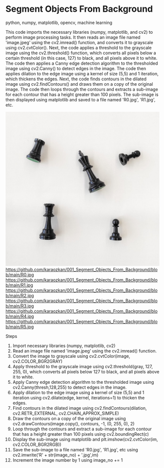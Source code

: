 # Segment Objects From Background
python, numpy, matplotlib, opencv, machine learning

This code imports the necessary libraries (numpy, matplotlib, and cv2) to perform image processing tasks. It then reads an image file named 'image.jpeg' using the cv2.imread() function, and converts it to grayscale using cv2.cvtColor(). Next, the code applies a threshold to the grayscale image using the cv2.threshold() function, which converts all pixels below a certain threshold (in this case, 127) to black, and all pixels above it to white. The code then applies a Canny edge detection algorithm to the thresholded image using cv2.Canny() to detect edges in the image. The code then applies dilation to the edge image using a kernel of size (5,5) and 1 iteration, which thickens the edges. Next, the code finds contours in the dilated image using cv2.findContours() and draws them on a copy of the original image. The code then loops through the contours and extracts a sub-image for each contour that has a height greater than 100 pixels. The sub-image is then displayed using matplotlib and saved to a file named 'R0.jpg', 'R1.jpg', etc.

![Original Image](https://github.com/karaozkan/001_Segment_Objects_From_Background/blob/main/image.jpeg)
https://github.com/karaozkan/001_Segment_Objects_From_Background/blob/main/R0.jpg
https://github.com/karaozkan/001_Segment_Objects_From_Background/blob/main/R1.jpg
https://github.com/karaozkan/001_Segment_Objects_From_Background/blob/main/R2.jpg
https://github.com/karaozkan/001_Segment_Objects_From_Background/blob/main/R3.jpg
https://github.com/karaozkan/001_Segment_Objects_From_Background/blob/main/R4.jpg
https://github.com/karaozkan/001_Segment_Objects_From_Background/blob/main/R5.jpg

Steps
1. Import necessary libraries (numpy, matplotlib, cv2)
2. Read an image file named 'image.jpeg' using the cv2.imread() function.
3. Convert the image to grayscale using cv2.cvtColor(image, cv2.COLOR_BGR2GRAY)
4. Apply threshold to the grayscale image using cv2.threshold(gray, 127, 255, 0), which converts all pixels below 127 to black, and all pixels above it to white.
5. Apply Canny edge detection algorithm to the thresholded image using cv2.Canny(thresh,128,255) to detect edges in the image.
6. Apply dilation to the edge image using a kernel of size (5,5) and 1 iteration using cv2.dilate(edge, kernel, iterations=1) to thicken the edges.
7. Find contours in the dilated image using cv2.findContours(dilation, cv2.RETR_EXTERNAL, cv2.CHAIN_APPROX_SIMPLE)
8. Draw the contours on a copy of the original image using cv2.drawContours(image.copy(), contours, -1, (0, 255, 0), 2)
9. Loop through the contours and extract a sub-image for each contour that has a height greater than 100 pixels using cv2.boundingRect(c)
10. Display the sub-image using matplotlib and plt.imshow(cv2.cvtColor(im, cv2.COLOR_BGR2RGB))
11. Save the sub-image to a file named 'R0.jpg', 'R1.jpg', etc using cv2.imwrite('R' + str(image_no) + '.jpg',im)
12. Increment the image number by 1 using image_no += 1
